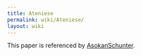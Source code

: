 ```yaml
---
title: Ateniese
permalink: wiki/Ateniese/
layout: wiki
---
```


This paper is referenced by [AsokanSchunter](/wiki/AsokanSchunter "wikilink").
